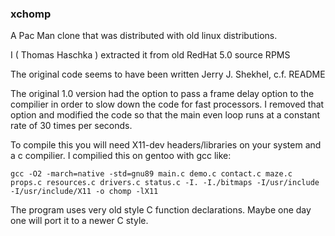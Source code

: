 ### xchomp 

A Pac Man clone that was distributed with old linux distributions. 

I ( Thomas Haschka ) extracted it from old RedHat 5.0 source RPMS

The original code seems to have been written Jerry J. Shekhel, c.f. README

The original 1.0 version had the option to pass a frame delay option to 
the compilier in order to slow down the code for fast processors.
I removed that option and modified the code so that the main even loop
runs at a constant rate of 30 times per seconds. 

To compile this you will need X11-dev headers/libraries on your system and
a c compilier. I compilied this on gentoo with gcc like:

```
gcc -O2 -march=native -std=gnu89 main.c demo.c contact.c maze.c props.c resources.c drivers.c status.c -I. -I./bitmaps -I/usr/include -I/usr/include/X11 -o chomp -lX11
```

The program uses very old style C function declarations. Maybe one day one
will port it to a newer C style. 
